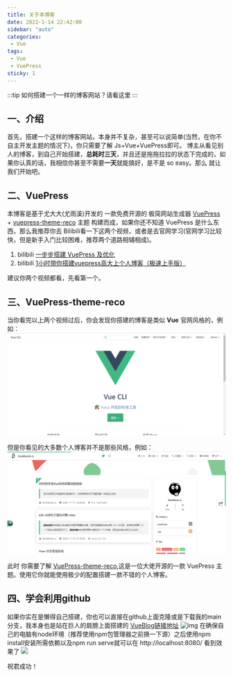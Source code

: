 ```yaml
---
title: 关于本博客
date: 2022-1-14 22:42:00
sidebar: "auto"
categories:
 - Vue
tags:
 - Vue
 - VuePress
sticky: 1
---
```


:::tip
如何搭建一个一样的博客网站？请看这里
:::

<!-- more -->

## 一、介绍
首先，搭建一个这样的博客网站，本身并不复杂，甚至可以说简单(当然，在你不自主开发主题的情况下)，你只需要了解 Js+Vue+VuePress即可。
博主从看见别人的博客，到自己开始搭建，**总耗时三天**，并且还是拖拖拉拉的状态下完成的，如果你认真的话，我相信你甚至不需要**一天**就能搞好，是不是 so easy。那么 就让我们开始吧。

## 二、VuePress
本博客是基于尤大大(尤雨溪)开发的 一款免费开源的 极简网站生成器 [VuePress](https://vuepress.vuejs.org/zh/guide/) + [vuepress-theme-reco](https://vuepress-reco-doc.now.sh/) 主题 构建而成，如果你还不知道 VuePress 是什么东西，那么我推荐你去 Bilibili看一下这两个视频，或者是去官网学习(官网学习比较快，但是新手入门比较困难，推荐两个道路相辅相成)。

1. bilibili [一步步搭建 VuePress 及优化](https://www.bilibili.com/video/BV1vb411m7NY?from=search&seid=12895446522739007147)
2. bilibili [1小时带你搭建vuepress高大上个人博客（极速上手版）](https://www.bilibili.com/video/BV17t41177cr?from=search&seid=12895446522739007147)

建议你两个视频都看，先看第一个。
## 三、VuePress-theme-reco

当你看完以上两个视频过后，你会发现你搭建的博客是类似 **Vue** 官网风格的，例如：
![cli](../images/vuepress/cli.png)

但是你看见的大多数个人博客并不是那些风格，例如：
![bookbook](../images/vuepress/bookbook.png)

此时 你需要了解 [VuePress-theme-reco](https://vuepress-reco-doc.now.sh/),这是一位大佬开源的一款 VuePress 主题。使用它你就能使用极少的配置搭建一款不错的个人博客。

## 四、学会利用github

如果你实在是懒得自己搭建，你也可以直接在github上面克隆或是下载我的main分支，我本身也是站在巨人的肩膀上面搭建的
 [VueBlog链接地址](https://github.com/Double-Blank/vueblog/)
 ![img](https://pic.imgdb.cn/item/61ebd2c62ab3f51d91fb697c.png)
在确保自己的电脑有node环境（推荐使用npm包管理器之前换一下源）之后使用npm install安装所需依赖以及npm run serve就可以在 http://localhost:8080/ 看到效果了
[![](https://pic.imgdb.cn/item/61ebd4e92ab3f51d91fd64f3.png)](https://pic.imgdb.cn/item/61ebd4e92ab3f51d91fd64f3.png)

祝君成功！